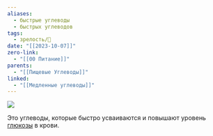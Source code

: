 ```yaml
---
aliases:
  - быстрые углеводы
  - быстрых углеводов
tags:
  - зрелость/🌱
date: "[[2023-10-07]]"
zero-link:
  - "[[00 Питание]]"
parents:
  - "[[Пищевые Углеводы]]"
linked:
  - "[[Медленные углеводы]]"
---
```

![](Пищевые%20Углеводы.md#^5bfd4f)

Это углеводы, которые быстро усваиваются и повышают уровень [глюкозы](Глюкоза.md) в крови.
